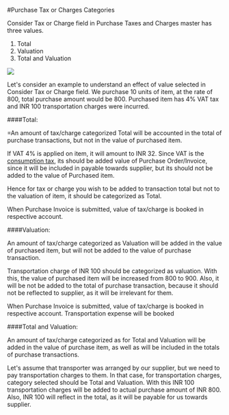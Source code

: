 #Purchase Tax or Charges Categories

Consider Tax or Charge field in Purchase Taxes and Charges master has three values.
<ol>
    <li>Total</li>
    <li>Valuation</li>
    <li>Total and Valuation</li>
	</ol>
	
<img src="{{docs_base_path}}/assets/img/articles/Screen Shot 2015-04-15 at 6.04.02 pm.png"><br>

Let's consider an example to understand an effect of value selected in Consider Tax or Charge field. We purchase 10 units of item, at the rate of 800, total purchase amount would be 800. Purchased item has 4% VAT tax and INR 100 transportation charges were incurred.

####Total:

=An amount of tax/charge categorized Total will be accounted in the total of purchase transactions, but not in the value of purchased item.

If VAT 4% is applied on item, it will amount to INR 32. Since VAT is the 
<a href="https://frappe.io/blog/erpnext-features/managing-consumption-tax" target="_blank"> consumption tax</a>, its should be added value of Purchase Order/Invoice, since it will be included in payable towards supplier, but its should not be added to the value of Purchased item.

Hence for tax or charge you wish to be added to transaction total but not to the valuation of item, it should be categorized as Total.

When Purchase Invoice is submitted, value of tax/charge is booked in respective account.

####Valuation:

An amount of tax/charge categorized as Valuation will be added in the value of purchased item, but will not be added to the value of purchase transaction.

Transportation charge of INR 100 should be categorized as valuation. With this, the value of purchased item will be increased from 800 to 900. Also, it will be not be added to the total of purchase transaction, because it should not be reflected to supplier, as it will be irrelevant for them.

When Purchase Invoice is submitted, value of tax/charge is booked in respective account. Transportation expense will be booked

####Total and Valuation:

An amount of tax/charge categorized as for Total and Valuation will be added in the value of purchase item, as well as will be included in the totals of purchase transactions.

Let's assume that transporter was arranged by our supplier, but we need to pay transportation charges to them. In that case, for transportation charges, category selected should be Total and Valuation. With this INR 100 transportation charges will be added to actual purchase amount of INR 800. Also, INR 100 will reflect in the total, as it will be payable for us towards supplier.